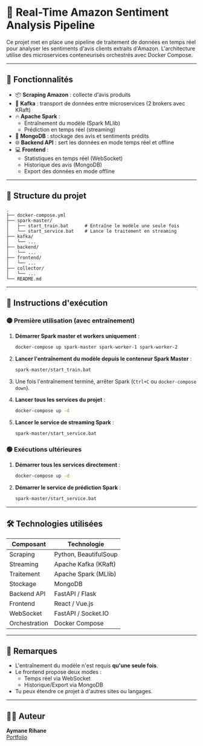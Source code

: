 # 🛒 Real-Time Amazon Sentiment Analysis Pipeline

Ce projet met en place une pipeline de traitement de données en temps réel pour analyser les sentiments d'avis clients extraits d'Amazon. L'architecture utilise des microservices conteneurisés orchestrés avec Docker Compose.

---

## 🔧 Fonctionnalités

- 📦 **Scraping Amazon** : collecte d'avis produits
- 🚀 **Kafka** : transport de données entre microservices (2 brokers avec KRaft)
- 🔥 **Apache Spark** : 
  - Entraînement du modèle (Spark MLlib)
  - Prédiction en temps réel (streaming)
- 🧠 **MongoDB** : stockage des avis et sentiments prédits
- 🌐 **Backend API** : sert les données en mode temps réel et offline
- 💻 **Frontend** :
  - Statistiques en temps réel (WebSocket)
  - Historique des avis (MongoDB)
  - Export des données en mode offline

---

## 📁 Structure du projet

```
.
├── docker-compose.yml
├── spark-master/
│   ├── start_train.bat      # Entraîne le modèle une seule fois
│   └── start_service.bat    # Lance le traitement en streaming
├── kafka/
│   └── ...
├── backend/
│   └── ...
├── frontend/
│   └── ...
├── collector/
│   └── ...
└── README.md
```

---

## 🧪 Instructions d'exécution

### 🟡 Première utilisation (avec entraînement)

1. **Démarrer Spark master et workers uniquement** :
   ```bash
   docker-compose up spark-master spark-worker-1 spark-worker-2
   ```

2. **Lancer l'entraînement du modèle depuis le conteneur Spark Master** :
   ```bash
   spark-master/start_train.bat
   ```

3. Une fois l'entraînement terminé, arrêter Spark (`Ctrl+C` ou `docker-compose down`).

4. **Lancer tous les services du projet** :
   ```bash
   docker-compose up -d
   ```

5. **Lancer le service de streaming Spark** :
   ```bash
   spark-master/start_service.bat
   ```

### 🟢 Exécutions ultérieures

1. **Démarrer tous les services directement** :
   ```bash
   docker-compose up -d
   ```

2. **Démarrer le service de prédiction Spark** :
   ```bash
   spark-master/start_service.bat
   ```

---

## 🛠️ Technologies utilisées

| Composant | Technologie |
|-----------|-------------|
| Scraping | Python, BeautifulSoup |
| Streaming | Apache Kafka (KRaft) |
| Traitement | Apache Spark (MLlib) |
| Stockage | MongoDB |
| Backend API | FastAPI / Flask |
| Frontend | React / Vue.js |
| WebSocket | FastAPI / Socket.IO |
| Orchestration | Docker Compose |

---

## 📌 Remarques

- L'entraînement du modèle n'est requis **qu'une seule fois**.
- Le frontend propose deux modes :
  - Temps réel via WebSocket
  - Historique/Export via MongoDB
- Tu peux étendre ce projet à d'autres sites ou langages.

---

## 🧑‍💻 Auteur

**Aymane Rihane**  
[Portfolio]([https://votre-portfolio.com](https://aymanerihane.github.io/myportfolio/))
